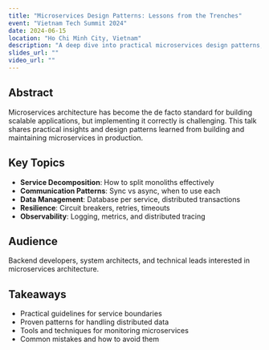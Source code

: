 ```yaml
---
title: "Microservices Design Patterns: Lessons from the Trenches"
event: "Vietnam Tech Summit 2024"
date: 2024-06-15
location: "Ho Chi Minh City, Vietnam"
description: "A deep dive into practical microservices design patterns, common pitfalls, and battle-tested solutions from real-world implementations."
slides_url: ""
video_url: ""
---
```


## Abstract

Microservices architecture has become the de facto standard for building scalable applications, but implementing it correctly is challenging. This talk shares practical insights and design patterns learned from building and maintaining microservices in production.

## Key Topics

- **Service Decomposition**: How to split monoliths effectively
- **Communication Patterns**: Sync vs async, when to use each
- **Data Management**: Database per service, distributed transactions
- **Resilience**: Circuit breakers, retries, timeouts
- **Observability**: Logging, metrics, and distributed tracing

## Audience

Backend developers, system architects, and technical leads interested in microservices architecture.

## Takeaways

- Practical guidelines for service boundaries
- Proven patterns for handling distributed data
- Tools and techniques for monitoring microservices
- Common mistakes and how to avoid them
